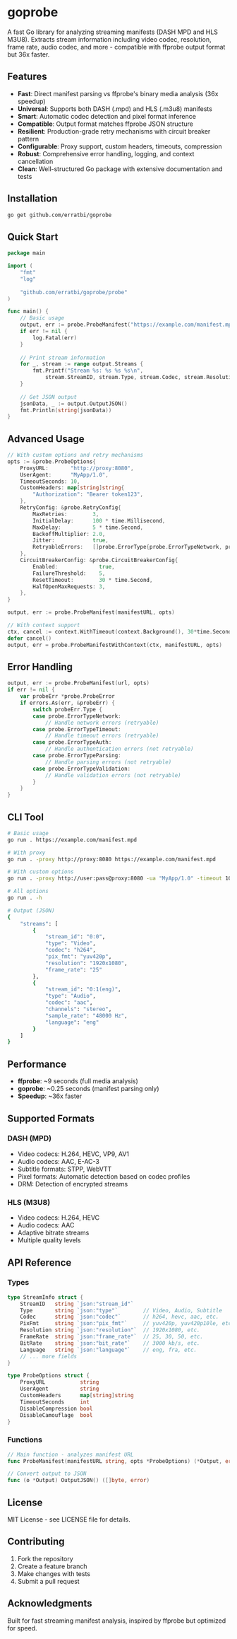 # goprobe

A fast Go library for analyzing streaming manifests (DASH MPD and HLS M3U8). Extracts stream information including video codec, resolution, frame rate, audio codec, and more - compatible with ffprobe output format but 36x faster.

## Features

- **Fast**: Direct manifest parsing vs ffprobe's binary media analysis (36x speedup)
- **Universal**: Supports both DASH (.mpd) and HLS (.m3u8) manifests
- **Smart**: Automatic codec detection and pixel format inference
- **Compatible**: Output format matches ffprobe JSON structure
- **Resilient**: Production-grade retry mechanisms with circuit breaker pattern
- **Configurable**: Proxy support, custom headers, timeouts, compression
- **Robust**: Comprehensive error handling, logging, and context cancellation
- **Clean**: Well-structured Go package with extensive documentation and tests

## Installation

```bash
go get github.com/erratbi/goprobe
```

## Quick Start

```go
package main

import (
    "fmt"
    "log"
    
    "github.com/erratbi/goprobe/probe"
)

func main() {
    // Basic usage
    output, err := probe.ProbeManifest("https://example.com/manifest.mpd", nil)
    if err != nil {
        log.Fatal(err)
    }
    
    // Print stream information
    for _, stream := range output.Streams {
        fmt.Printf("Stream %s: %s %s %s\n", 
            stream.StreamID, stream.Type, stream.Codec, stream.Resolution)
    }
    
    // Get JSON output
    jsonData, _ := output.OutputJSON()
    fmt.Println(string(jsonData))
}
```

## Advanced Usage

```go
// With custom options and retry mechanisms
opts := &probe.ProbeOptions{
    ProxyURL:       "http://proxy:8080",
    UserAgent:      "MyApp/1.0",
    TimeoutSeconds: 10,
    CustomHeaders: map[string]string{
        "Authorization": "Bearer token123",
    },
    RetryConfig: &probe.RetryConfig{
        MaxRetries:        3,
        InitialDelay:      100 * time.Millisecond,
        MaxDelay:          5 * time.Second,
        BackoffMultiplier: 2.0,
        Jitter:            true,
        RetryableErrors:   []probe.ErrorType{probe.ErrorTypeNetwork, probe.ErrorTypeTimeout},
    },
    CircuitBreakerConfig: &probe.CircuitBreakerConfig{
        Enabled:             true,
        FailureThreshold:    5,
        ResetTimeout:        30 * time.Second,
        HalfOpenMaxRequests: 3,
    },
}

output, err := probe.ProbeManifest(manifestURL, opts)

// With context support
ctx, cancel := context.WithTimeout(context.Background(), 30*time.Second)
defer cancel()
output, err = probe.ProbeManifestWithContext(ctx, manifestURL, opts)
```

## Error Handling

```go
output, err := probe.ProbeManifest(url, opts)
if err != nil {
    var probeErr *probe.ProbeError
    if errors.As(err, &probeErr) {
        switch probeErr.Type {
        case probe.ErrorTypeNetwork:
            // Handle network errors (retryable)
        case probe.ErrorTypeTimeout:
            // Handle timeout errors (retryable)
        case probe.ErrorTypeAuth:
            // Handle authentication errors (not retryable)
        case probe.ErrorTypeParsing:
            // Handle parsing errors (not retryable)
        case probe.ErrorTypeValidation:
            // Handle validation errors (not retryable)
        }
    }
}
```

## CLI Tool

```bash
# Basic usage
go run . https://example.com/manifest.mpd

# With proxy
go run . -proxy http://proxy:8080 https://example.com/manifest.mpd

# With custom options
go run . -proxy http://user:pass@proxy:8080 -ua "MyApp/1.0" -timeout 10 https://example.com/manifest.m3u8

# All options
go run . -h

# Output (JSON)
{
    "streams": [
        {
            "stream_id": "0:0",
            "type": "Video",
            "codec": "h264",
            "pix_fmt": "yuv420p",
            "resolution": "1920x1080",
            "frame_rate": "25"
        },
        {
            "stream_id": "0:1(eng)",
            "type": "Audio",
            "codec": "aac",
            "channels": "stereo",
            "sample_rate": "48000 Hz",
            "language": "eng"
        }
    ]
}
```

## Performance

- **ffprobe**: ~9 seconds (full media analysis)
- **goprobe**: ~0.25 seconds (manifest parsing only)
- **Speedup**: ~36x faster

## Supported Formats

### DASH (MPD)
- Video codecs: H.264, HEVC, VP9, AV1
- Audio codecs: AAC, E-AC-3
- Subtitle formats: STPP, WebVTT
- Pixel formats: Automatic detection based on codec profiles
- DRM: Detection of encrypted streams

### HLS (M3U8)
- Video codecs: H.264, HEVC
- Audio codecs: AAC
- Adaptive bitrate streams
- Multiple quality levels

## API Reference

### Types

```go
type StreamInfo struct {
    StreamID   string `json:"stream_id"`
    Type       string `json:"type"`        // Video, Audio, Subtitle
    Codec      string `json:"codec"`       // h264, hevc, aac, etc.
    PixFmt     string `json:"pix_fmt"`     // yuv420p, yuv420p10le, etc.
    Resolution string `json:"resolution"`  // 1920x1080, etc.
    FrameRate  string `json:"frame_rate"`  // 25, 30, 50, etc.
    BitRate    string `json:"bit_rate"`    // 3000 kb/s, etc.
    Language   string `json:"language"`    // eng, fra, etc.
    // ... more fields
}

type ProbeOptions struct {
    ProxyURL           string
    UserAgent          string
    CustomHeaders      map[string]string
    TimeoutSeconds     int
    DisableCompression bool
    DisableCamouflage  bool
}
```

### Functions

```go
// Main function - analyzes manifest URL
func ProbeManifest(manifestURL string, opts *ProbeOptions) (*Output, error)

// Convert output to JSON
func (o *Output) OutputJSON() ([]byte, error)
```

## License

MIT License - see LICENSE file for details.

## Contributing

1. Fork the repository
2. Create a feature branch
3. Make changes with tests
4. Submit a pull request

## Acknowledgments

Built for fast streaming manifest analysis, inspired by ffprobe but optimized for speed.